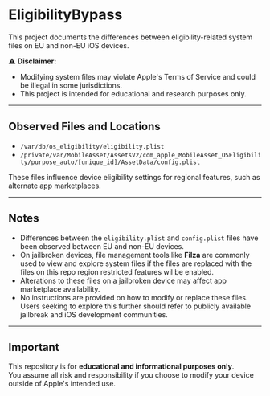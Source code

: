 # EligibilityBypass

This project documents the differences between eligibility-related system files on EU and non-EU iOS devices.

⚠️ **Disclaimer:**
- Modifying system files may violate Apple's Terms of Service and could be illegal in some jurisdictions.
- This project is intended for educational and research purposes only.

---

## Observed Files and Locations

- `/var/db/os_eligibility/eligibility.plist`
- `/private/var/MobileAsset/AssetsV2/com_apple_MobileAsset_OSEligibility/purpose_auto/[unique_id]/AssetData/config.plist`

These files influence device eligibility settings for regional features, such as alternate app marketplaces.

---

## Notes

- Differences between the `eligibility.plist` and `config.plist` files have been observed between EU and non-EU devices.
- On jailbroken devices, file management tools like **Filza** are commonly used to view and explore system files if the files are replaced with the files on this repo region restricted features wil be enabled.
- Alterations to these files on a jailbroken device may affect app marketplace availability.
- No instructions are provided on how to modify or replace these files. Users seeking to explore this further should refer to publicly available jailbreak and iOS development communities.

---

## Important

This repository is for **educational and informational purposes only**.  
You assume all risk and responsibility if you choose to modify your device outside of Apple's intended use.

